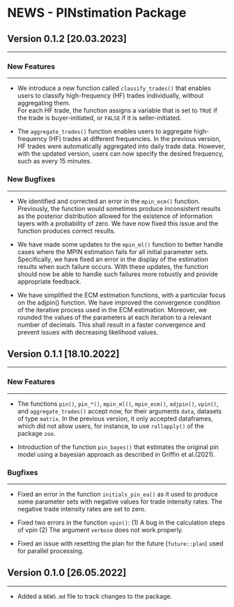 # NEWS - PINstimation Package

## Version 0.1.2 [20.03.2023]
----


### New Features
----
* We introduce a new function called `classify_trades()` that enables users to
classify high-frequency (HF) trades individually, without aggregating them.  
For each HF trade, the function assigns a variable that is set to `TRUE` if the
trade is buyer-initiated, or `FALSE` if it is seller-initiated.

* The `aggregate_trades()` function enables users to aggregate high-frequency
(HF) trades at different frequencies. In the previous version, HF trades were 
automatically aggregated into daily trade data. However, with the updated 
version, users can now specify the desired frequency, such as every 15 minutes.

### New Bugfixes
----
* We identified and corrected an error in the `mpin_ecm()` function. Previously,
the function would sometimes produce inconsistent results as the posterior 
distribution allowed for the existence of information layers with a probability
of zero. We have now fixed this issue and the function produces correct results.

* We have made some updates to the `mpin_ml()` function to better handle cases 
where the MPIN estimation fails for all initial parameter sets. Specifically, 
we have fixed an error in the display of the estimation results when such failure
occurs. With these updates, the function should now be able to handle such 
failures more robustly and provide appropriate feedback.

* We have simplified the ECM estimation functions, with a particular focus on
the adjpin() function. We have improved the convergence condition of the 
iterative process used in the ECM estimation. Moreover, we rounded the values
of the parameters at each iteration to a relevant number of decimals. This
shall result in a faster convergence and prevent issues with decreasing 
likelihood values.


## Version 0.1.1 [18.10.2022]
----
### New Features
----
* The functions `pin()`, `pin_*()`, `mpin_ml()`, `mpin_ecm()`, `adjpin()`,
`vpin()`, and `aggregate_trades()` accept now, for their arguments `data`,
datasets of type `matrix`. In the previous version, it only accepted
dataframes, which did not allow users, for instance, to use `rollapply()` of
the package `zoo`.

* Introduction of the function `pin_bayes()` that estimates the original pin
model using a bayesian approach as described in Griffin et al.(2021).

### Bugfixes
----
* Fixed an error in the function `initials_pin_ea()` as it used to produce
some parameter sets with negative values for trade intensity rates. The negative
trade intensity rates are set to zero.

* Fixed two errors in the function `vpin()`: (1) A bug in the calculation steps
of vpin (2) The argument `verbose` does not work properly.

* Fixed an issue with resetting the plan for the future (`future::plan`)
used for parallel processing.

## Version 0.1.0 [26.05.2022]
----
* Added a `NEWS.md` file to track changes to the package.
